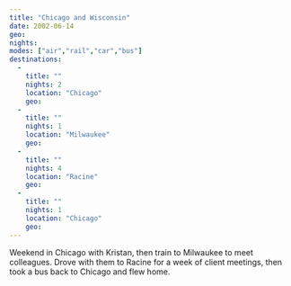 ```yaml
---
title: "Chicago and Wisconsin"
date: 2002-06-14
geo:
nights:
modes: ["air","rail","car","bus"]
destinations:
  -
    title: ""
    nights: 2
    location: "Chicago"
    geo:
  -
    title: ""
    nights: 1
    location: "Milwaukee"
    geo:
  -
    title: ""
    nights: 4
    location: "Racine"
    geo:
  -
    title: ""
    nights: 1
    location: "Chicago"
    geo:
---
```


Weekend in Chicago with Kristan, then train to Milwaukee to meet colleagues. Drove with them to Racine for a week of client meetings, then took a bus back to Chicago and flew home.
